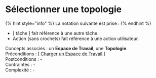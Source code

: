 # Sélectionner une topologie

{% hint style="info" %}
La notation suivante est prise :
{% endhint %}

* \[ tâche \] fait référence à une autre tâche.
* Action \(sans crochets\) fait référence à une action utilisateur.

Concepts associés : un **Espace de Travail**, une **Topologie**.  
Préconditions : [\[ Charger un Espace de Travail \]](../espace-de-travail/charger-un-espace-de-travail.md)  
Postconditions : -  
Contraintes : -  
Complexité : -

